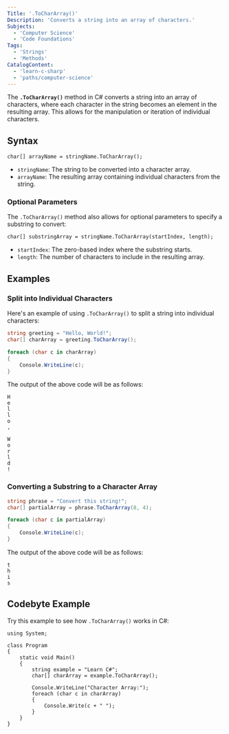 ```yaml
---
Title: '.ToCharArray()'
Description: 'Converts a string into an array of characters.'
Subjects:
  - 'Computer Science'
  - 'Code Foundations'
Tags:
  - 'Strings'
  - 'Methods'
CatalogContent:
  - 'learn-c-sharp'
  - 'paths/computer-science'
---
```


The **`.ToCharArray()`** method in C# converts a string into an array of characters, where each character in the string becomes an element in the resulting array. This allows for the manipulation or iteration of individual characters.

## Syntax

```pseudo
char[] arrayName = stringName.ToCharArray();
```

- `stringName`: The string to be converted into a character array.
- `arrayName`: The resulting array containing individual characters from the string.

### Optional Parameters

The `.ToCharArray()` method also allows for optional parameters to specify a substring to convert:

```pseudo
char[] substringArray = stringName.ToCharArray(startIndex, length);
```

- `startIndex`: The zero-based index where the substring starts.
- `length`: The number of characters to include in the resulting array.

## Examples

### Split into Individual Characters

Here's an example of using `.ToCharArray()` to split a string into individual characters:

```cs
string greeting = "Hello, World!";
char[] charArray = greeting.ToCharArray();

foreach (char c in charArray)
{
    Console.WriteLine(c);
}
```

The output of the above code will be as follows:

```shell
H
e
l
l
o
,

W
o
r
l
d
!
```

### Converting a Substring to a Character Array

```cs
string phrase = "Convert this string!";
char[] partialArray = phrase.ToCharArray(8, 4);

foreach (char c in partialArray)
{
    Console.WriteLine(c);
}
```

The output of the above code will be as follows:

```shell
t
h
i
s
```

## Codebyte Example

Try this example to see how `.ToCharArray()` works in C#:

```codebyte/csharp
using System;

class Program
{
    static void Main()
    {
        string example = "Learn C#";
        char[] charArray = example.ToCharArray();

        Console.WriteLine("Character Array:");
        foreach (char c in charArray)
        {
            Console.Write(c + " ");
        }
    }
}
```
